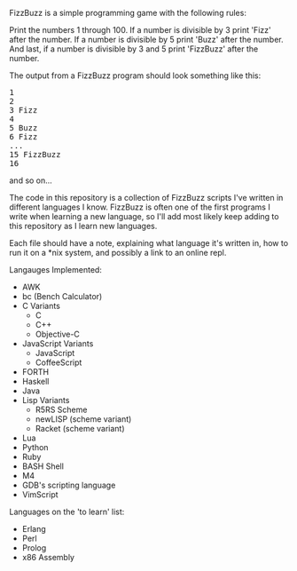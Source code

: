 FizzBuzz is a simple programming game with the following rules:

Print the numbers 1 through 100. If a number is divisible by 3 
print 'Fizz' after the number. If a number is divisible by 5 print 'Buzz'
after the number. And last, if a number is divisible by 3 and 5 print 'FizzBuzz'
after the number.

The output from a FizzBuzz program should look something like this:

<pre>
1
2
3 Fizz
4
5 Buzz
6 Fizz
...
15 FizzBuzz
16
</pre>

and so on...

The code in this repository is a collection of FizzBuzz scripts 
I've written in different languages I know. 
FizzBuzz is often one of the first programs I write
when learning a new language, so I'll 
add most likely keep adding to this repository
as I learn new languages.

Each file should have a note, explaining what language it's written in,
how to run it on a \*nix system, and possibly a link to an online repl.

Langauges Implemented:
* AWK
* bc (Bench Calculator)
* C Variants 
  * C
  * C++
  * Objective-C
* JavaScript Variants
  * JavaScript
  * CoffeeScript
* FORTH
* Haskell
* Java
* Lisp Variants
  * R5RS Scheme
  * newLISP (scheme variant)
  * Racket (scheme variant)
* Lua
* Python
* Ruby
* BASH Shell
* M4
* GDB's scripting language
* VimScript

Languages on the 'to learn' list:
* Erlang
* Perl
* Prolog
* x86 Assembly
